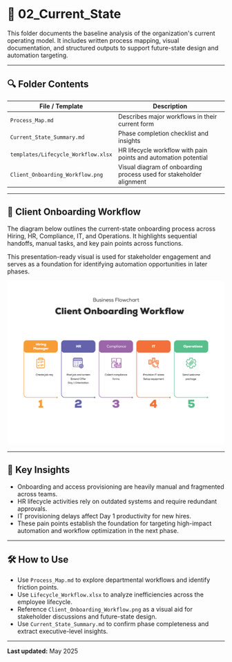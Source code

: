 # 🧩 02_Current_State

This folder documents the baseline analysis of the organization's current operating model. It includes written process mapping, visual documentation, and structured outputs to support future-state design and automation targeting.

---

## 🔍 Folder Contents

| File / Template                               | Description                                                              |
|-----------------------------------------------|--------------------------------------------------------------------------|
| `Process_Map.md`                              | Describes major workflows in their current form                          |
| `Current_State_Summary.md`                    | Phase completion checklist and insights                                  |
| `templates/Lifecycle_Workflow.xlsx`           | HR lifecycle workflow with pain points and automation potential          |
| `Client_Onboarding_Workflow.png`              | Visual diagram of onboarding process used for stakeholder alignment      |

---

## 🧩 Client Onboarding Workflow

The diagram below outlines the current-state onboarding process across Hiring, HR, Compliance, IT, and Operations. It highlights sequential handoffs, manual tasks, and key pain points across functions.

This presentation-ready visual is used for stakeholder engagement and serves as a foundation for identifying automation opportunities in later phases.

![Client Onboarding Workflow](./Client_Onboarding_Workflow.png)

---

## 🧠 Key Insights

- Onboarding and access provisioning are heavily manual and fragmented across teams.
- HR lifecycle activities rely on outdated systems and require redundant approvals.
- IT provisioning delays affect Day 1 productivity for new hires.
- These pain points establish the foundation for targeting high-impact automation and workflow optimization in the next phase.

---

## 🛠️ How to Use

- Use `Process_Map.md` to explore departmental workflows and identify friction points.
- Use `Lifecycle_Workflow.xlsx` to analyze inefficiencies across the employee lifecycle.
- Reference `Client_Onboarding_Workflow.png` as a visual aid for stakeholder discussions and future-state design.
- Use `Current_State_Summary.md` to confirm phase completeness and extract executive-level insights.

---

**Last updated:** May 2025
